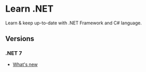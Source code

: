 # Learn .NET

Learn & keep up-to-date with .NET Framework and C# language.

## Versions

### .NET 7

* [What's new](https://learn.microsoft.com/en-us/dotnet/core/whats-new/dotnet-7)
